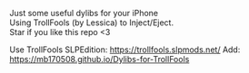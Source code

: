 Just some useful dylibs for your iPhone  
Using TrollFools (by Lessica) to Inject/Eject.  
Star if you like this repo <3

Use TrollFools SLPEdition: https://trollfools.slpmods.net/
Add: https://mb170508.github.io/Dylibs-for-TrollFools
